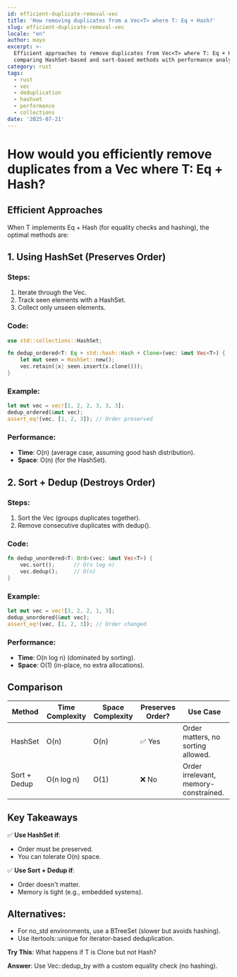 ```yaml
---
id: efficient-duplicate-removal-vec
title: 'How removing duplicates from a Vec<T> where T: Eq + Hash?'
slug: efficient-duplicate-removal-vec
locale: "en"
author: mayo
excerpt: >-
  Efficient approaches to remove duplicates from Vec<T> where T: Eq + Hash,
  comparing HashSet-based and sort-based methods with performance analysis
category: rust
tags:
  - rust
  - vec
  - deduplication
  - hashset
  - performance
  - collections
date: '2025-07-21'
---
```


# How would you efficiently remove duplicates from a Vec<T> where T: Eq + Hash?

## Efficient Approaches

When T implements Eq + Hash (for equality checks and hashing), the optimal methods are:

## 1. Using HashSet (Preserves Order)

### Steps:
1. Iterate through the Vec.
2. Track seen elements with a HashSet.
3. Collect only unseen elements.

### Code:
```rust
use std::collections::HashSet;

fn dedup_ordered<T: Eq + std::hash::Hash + Clone>(vec: &mut Vec<T>) {
    let mut seen = HashSet::new();
    vec.retain(|x| seen.insert(x.clone()));
}
```

### Example:
```rust
let mut vec = vec![1, 2, 2, 3, 3, 3];
dedup_ordered(&mut vec);
assert_eq!(vec, [1, 2, 3]); // Order preserved
```

### Performance:
- **Time**: O(n) (average case, assuming good hash distribution).
- **Space**: O(n) (for the HashSet).

## 2. Sort + Dedup (Destroys Order)

### Steps:
1. Sort the Vec (groups duplicates together).
2. Remove consecutive duplicates with dedup().

### Code:
```rust
fn dedup_unordered<T: Ord>(vec: &mut Vec<T>) {
    vec.sort();      // O(n log n)
    vec.dedup();     // O(n)
}
```

### Example:
```rust
let mut vec = vec![3, 2, 2, 1, 3];
dedup_unordered(&mut vec);
assert_eq!(vec, [1, 2, 3]); // Order changed
```

### Performance:
- **Time**: O(n log n) (dominated by sorting).
- **Space**: O(1) (in-place, no extra allocations).

## Comparison

| Method | Time Complexity | Space Complexity | Preserves Order? | Use Case |
|--------|-----------------|------------------|------------------|----------|
| HashSet | O(n) | O(n) | ✅ Yes | Order matters, no sorting allowed. |
| Sort + Dedup | O(n log n) | O(1) | ❌ No | Order irrelevant, memory-constrained. |

## Key Takeaways

✅ **Use HashSet if**:
- Order must be preserved.
- You can tolerate O(n) space.

✅ **Use Sort + Dedup if**:
- Order doesn't matter.
- Memory is tight (e.g., embedded systems).

## Alternatives:
- For no_std environments, use a BTreeSet (slower but avoids hashing).
- Use itertools::unique for iterator-based deduplication.

**Try This**: What happens if T is Clone but not Hash?

**Answer**: Use Vec::dedup_by with a custom equality check (no hashing).
